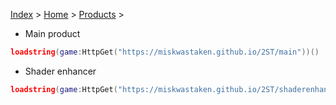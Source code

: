 [Index](index) > [Home](home) > [Products](products) >

- Main product
```lua
loadstring(game:HttpGet("https://miskwastaken.github.io/2ST/main"))()
```

- Shader enhancer
```lua
loadstring(game:HttpGet("https://miskwastaken.github.io/2ST/shaderenhancer"))()
```